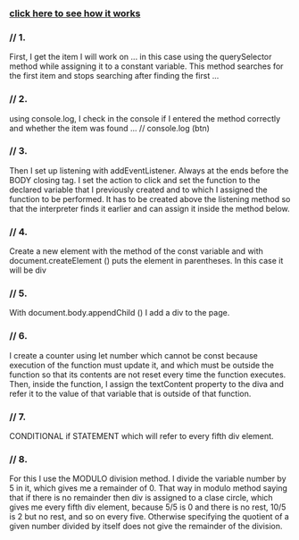 ### [click here to see how it works](https://marekzemla.github.io/Project-1/)
### // 1. 
First, I get the item I will work on ... in this case using the querySelector method while assigning it to a constant variable. This method searches for the first item and stops searching after finding the first ...
### // 2.
using console.log, I check in the console if I entered the method correctly and whether the item was found ...
// console.log (btn)

### // 3.
Then I set up listening with addEventListener. Always at the ends before the BODY closing tag. I set the action to click and set the function to the declared variable that I previously created and to which I assigned the function to be performed. It has to be created above the listening method so that the interpreter finds it earlier and can assign it inside the method below.

 ### // 4.
 Create a new element with the method of the const variable and with document.createElement () puts the element in parentheses. In this case it will be div
### // 5.
With document.body.appendChild () I add a div to the page.
### // 6. 
I create a counter using let number which cannot be const because execution of the function must update it, and which must be outside the function so that its contents are not reset every time the function executes. Then, inside the function, I assign the textContent property to the diva and refer it to the value of that variable that is outside of that function.

### // 7.
CONDITIONAL if STATEMENT which will refer to every fifth div element.
### // 8.
For this I use the MODULO division method. I divide the variable number by 5 in it, which gives me a remainder of 0. That way in modulo method saying that if there is no remainder then div is assigned to a clase circle, which gives me every fifth div element, because 5/5 is 0 and there is no rest, 10/5 is 2 but no rest, and so on every five.
Otherwise specifying the quotient of a given number divided by itself does not give the remainder of the division.
